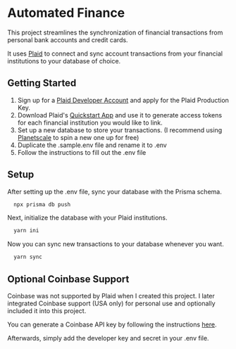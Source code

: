 
# Automated Finance

This project streamlines the synchronization of financial transactions from personal bank accounts and credit cards.

It uses [Plaid](https://plaid.com/) to connect and sync account transactions from your financial institutions to your database of choice.

## Getting Started

1. Sign up for a [Plaid Developer Account](https://dashboard.plaid.com/developers/keys) and apply for the Plaid Production Key.
3. Download Plaid's [Quickstart App](https://plaid.com/docs/quickstart/) and use it to generate access tokens for each financial institution you would like to link.
4. Set up a new database to store your transactions. (I recommend using [Planetscale](https://planetscale.com/) to spin a new one up for free)
4. Duplicate the .sample.env file and rename it to .env
5. Follow the instructions to fill out the .env file



## Setup

After setting up the .env file, sync your database with the Prisma schema.

```bash
  npx prisma db push
```

Next, initialize the database with your Plaid institutions.

```bash
  yarn ini
```

Now you can sync new transactions to your database whenever you want.

```bash
  yarn sync
```
## Optional Coinbase Support

Coinbase was not supported by Plaid when I created this project. I later integrated Coinbase support (USA only) for personal use and optionally included it into this project.

You can generate a Coinbase API key by following the instructions [here](https://help.coinbase.com/en/cloud/api/coinbase/key-creation).

Afterwards, simply add the developer key and secret in your .env file.